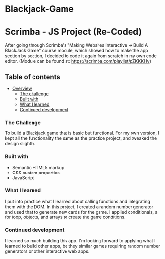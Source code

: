# Blackjack-Game
 
# Scrimba - JS Project (Re-Coded)

After going through Scrimba's "Making Websites Interactive -> Build A BlackJack Game" course module, which showed how to make the app section by section, I decided to code it again from scratch in my own code editor. (Module can be found at: https://scrimba.com/playlist/pZKKKHv)

## Table of contents

- [Overview](#overview)
  - [The challenge](#the-challenge)
  - [Built with](#built-with)
  - [What I learned](#what-i-learned)
  - [Continued development](#continued-development)

### The Challenge 

To build a Blackjack game that is basic but functional. For my own version, I kept all the functionality the same as the practice project, and tweaked the design slightly. 

### Built with

- Semantic HTML5 markup
- CSS custom properties
- JavaScript

### What I learned

I put into practice what I learned about calling functions and integrating them with the DOM. In this project, I created a random number generator and used that to generate new cards for the game. I applied conditionals, a for loop, objects, and arrays to create the game conditions. 

### Continued development

I learned so much building this app. I'm looking forward to applying what I learned to build other apps, be they similar games requiring random number generators or other interactive web apps.



